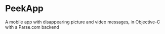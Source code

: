 # PeekApp
A mobile app with disappearing picture and video messages, in Objective-C with a Parse.com backend
